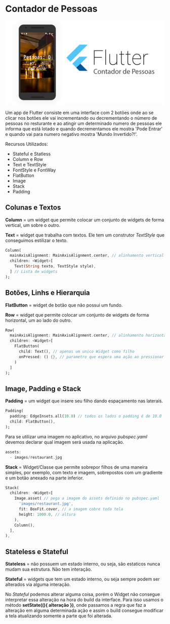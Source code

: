 # Contador de Pessoas

![Contador de Pessoas com Flutter](https://github.com/aandrepf/flutter-projects/blob/master/assets/contador_pessoas.png)

Um app de Flutter consiste em uma interface com 2 botões onde ao se clicar nos botões ele vai incrementando ou decrementando o número de pessoas no resturante e ao atingir um determinado numero de pessoas ele informa que está lotado e quando decrementamos ele mostra 'Pode Entrar' e quando vai para numero negativo mostra 'Mundo Invertido?!'.

Recursos Utilizados:

- Stateful e Statless
- Column e Row
- Text e TextStyle
- FontStyle e FontWay
- FlatButton
- Image
- Stack
- Padding

## Colunas e Textos

**Column** = um widget que permite colocar um conjunto de widgets de forma vertical, um sobre o outro.

**Text** = widget que trabalha com textos. Ele tem um construtor *TextStyle* que conseguimos estilizar o texto.

```dart
Column(
  mainAxisAlignment: MainAxisAlignment.center, // alinhamento vertical no centro
  children: <Widget>[
    Text(String texto, TextStyle style),  
  ] // Lista de widgets
);
```

## Botões, Linhs e Hierarquia

**FlatButton** = widget de botão que não possui um fundo.

**Row** = widget que permite colocar um conjunto de widgets de forma horizontal, um ao lado do outro.

```dart
Row(
  mainAxisAlignment: MainAxisAlignment.center, // alinhamento horizontal no centro
  children: <Widget>[
    FlatButton(
      child: Text(), // apenas um unico Widget como filho
      onPressed: () {}, // parametro que espera uma ação ao pressionar o botão
    )
  ]
);
```

## Image, Padding e Stack

**Padding** = um widget que insere seu filho dando espaçamento nas laterais.

```dart
Padding(
  padding: EdgeInsets.all(10.0) // todos os lados o padding é de 10.0
  child: FlatButton(),
);
```

Para se utilizar uma imagem no aplicativo, no arquivo *pubspec.yaml* devemos declarar qual imagem será usada na aplicação.

```dart
assets:
  - images/restaurant.jpg
```

**Stack** = Widget/Classe que permite sobrepor filhos de uma maneira simples, por exemplo, com texto e imagem, sobrepostos com um gradiente e um botão anexado na parte inferior.

```dart
Stack(
  children: <Widget>[
    Image.asset( // pega a imagem do assets definido no pubspec.yaml
      'images/restaurant.jpg',
      fit: BoxFit.cover, // a imagem cobre toda tela
      height: 1000.0, // altura
    ),
    Column(),
  ],
),
```

## Stateless e Stateful

**Stateless** = não possuem um estado interno, ou seja, são estaticos nunca mudam sua estrutura. Não tem interação.

**Stateful** = widgets que tem um estado interno, ou seja sempre podem ser alterados via alguma interação.

No *Stateful* podemos alterar alguma coisa, porém o Widget não consegue interpretar essa alteração na hora do build da interface. Para isso usamos o método **setState((){ alteração })**, onde passamos a regra que faz a alteração em alguma determinada ação e assim o build consegue modificar a tela atualizando somente a parte que foi alterada.
